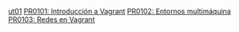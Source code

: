 [ut01](./ut01/index.md)
[PR0101: Introducción a Vagrant](./ut01/pr0101.md)
[PR0102: Entornos multimáquina](./ut01/pr0102.md)
[PR0103: Redes en Vagrant](./ut01/pr0103.md)